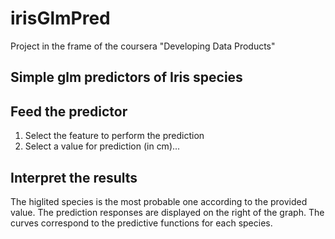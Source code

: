 irisGlmPred
===========

Project in the frame of the coursera "Developing Data Products"

Simple glm predictors of Iris species
---------------------

Feed the predictor
---------------------
1) Select the feature to perform the prediction
2) Select a value for prediction (in cm)...

Interpret the results
---------------------
The higlited species is the most probable one according to the provided value. The prediction responses are displayed on the right of the graph.
The curves correspond to the predictive functions for each species.
